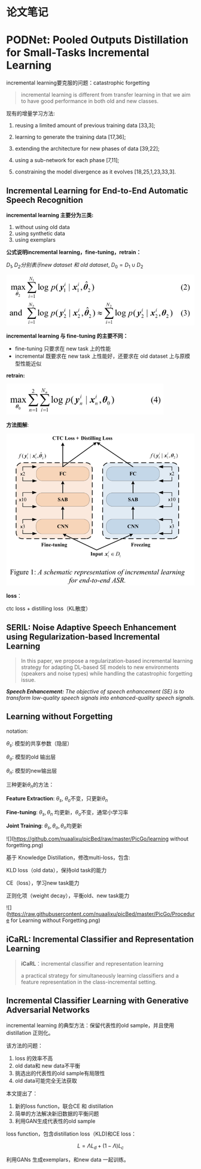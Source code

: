 # 论文笔记

# PODNet: Pooled Outputs Distillation for Small-Tasks Incremental Learning

incremental learning要克服的问题：catastrophic forgetting

> incremental learning is different from transfer learning in that we aim to have good performance in both old and new classes.

现有的增量学习方法: 

1. reusing a limited amount of previous training data [33,3]; 

2. learning to generate the training data [17,36]; 
3. extending the architecture for new phases of data [39,22]; 
4. using a sub-network for each phase [7,11]; 
5. constraining the model divergence as it evolves [18,25,1,23,33,3].



## Incremental Learning for End-to-End Automatic Speech Recognition

**incremental learning 主要分为三类:**

1. without using old data
2. using synthetic data
3. using exemplars

**公式说明incremental learning，fine-tuning，retrain：**

*$D_1, D_2$分别表示new dataset 和 old dataset*, $D_0 = D_1 \cup D_2$

<img src="https://raw.githubusercontent.com/nuaalixu/picBed/master/PicGo/formula%20of%20cremental%20learning.png" style="zoom:80%;" />

**incremental learning 与 fine-tuning 的主要不同：**

- fine-tuning 只要求在 new task 上的性能
- incremental 既要求在 new task 上性能好，还要求在 old dataset 上与原模型性能近似

**retrain:**

<img src="https://raw.githubusercontent.com/nuaalixu/picBed/master/PicGo/formula%20of%20retrain.png" style="zoom:80%;" />

**方法图解**:

<img src="https://raw.githubusercontent.com/nuaalixu/picBed/master/PicGo/a%20schematic%20representation%20of%20incremental%20learning%20for%20e2e%20ASR.png" style="zoom:80%;" />

**loss**：

ctc loss + distilling loss（KL散度）



## SERIL:  Noise Adaptive Speech Enhancement using Regularization-based Incremental Learning

> In this paper, we propose a regularization-based incremental learning strategy for adapting DL-based SE models to new environments (speakers and noise types) while handling the
> catastrophic forgetting issue.

***Speech Enhancement:*** *The objective of speech enhancement (SE) is to transform low-quality speech signals into enhanced-quality speech signals.*

## Learning without Forgetting

notation:

$\theta_s$: 模型的共享参数（隐层）

$\theta_o$: 模型的old 输出层

$\theta_n$: 模型的new输出层

三种更新$\theta_n$的方法：

**Feature Extraction**: $\theta_s$, $\theta_o$不变，只更新$\theta_n$

**Fine-tuning**: $\theta_s, \theta_n$ 均更新，$\theta_o$不变，通常小学习率

**Joint Training**: $\theta_s, \theta_o, \theta_n$均更新

![](https://github.com/nuaalixu/picBed/raw/master/PicGo/learning without forgetting.png)

基于 Knowledge Distillation，修改multi-loss，包含:

KLD loss（old data），保持old task的能力

CE（loss），学习new task能力

正则化项（weight decay），平衡old、new task能力

![](https://raw.githubusercontent.com/nuaalixu/picBed/master/PicGo/Procedure for Learning without Forgetting.png)

## iCaRL: Incremental Classifier and Representation Learning

> **iCaRL**：incremental classifier and representation learning
>
> a practical strategy for simultaneously learning classifiers and a feature representation in
> the class-incremental setting.

## Incremental Classifier Learning with Generative Adversarial Networks

incremental learning 的典型方法：保留代表性的old sample，并且使用distillation 正则化。

该方法的问题：

1. loss 的效率不高
2. old data和 new data不平衡
3. 挑选出的代表性的old sample有局限性
4. old data可能完全无法获取

本文提出了：

1. 新的loss function，联合CE 和 distillation
2. 简单的方法解决新旧数据的平衡问题
3. 利用GAN生成代表性的old sample

loss function，包含distillation loss（KLD)和CE loss：

$$L = \Lambda L_d + (1 - \Lambda) L_c$$

利用GANs 生成exemplars，和new data 一起训练。
